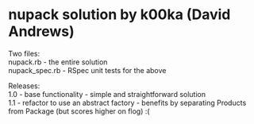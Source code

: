 # nupack solution by k00ka (David Andrews)

Two files:  
nupack.rb - the entire solution  
nupack_spec.rb - RSpec unit tests for the above

Releases:  
1.0 - base functionality - simple and straightforward solution  
1.1 - refactor to use an abstract factory - benefits by separating Products from Package (but scores higher on flog) :(
